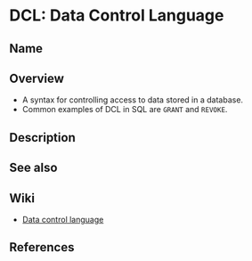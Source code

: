 # DCL: Data Control Language

## Name

## Overview
- A syntax for controlling access to data stored in a database.
- Common examples of DCL in SQL are `GRANT` and `REVOKE`.

## Description

## See also

## Wiki
- [Data control language](https://en.wikipedia.org/wiki/Data_control_language)

## References
